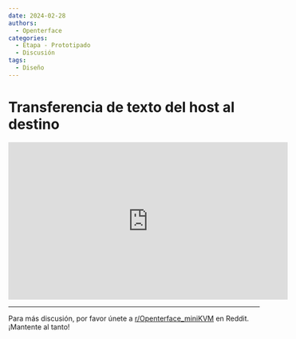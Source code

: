 ```yaml
---
date: 2024-02-28
authors:
  - Openterface
categories:
  - Etapa - Prototipado
  - Discusión
tags:
  - Diseño
---
```


# Transferencia de texto del host al destino

<iframe width="560" height="315" src="https://www.youtube.com/embed/U8TX195Hw3E?si=xtiHs-T6tpM10aMq" title="YouTube video player" frameborder="0" allow="accelerometer; autoplay; clipboard-write; encrypted-media; gyroscope; picture-in-picture; web-share" allowfullscreen></iframe>

--------

Para más discusión, por favor únete a [r/Openterface_miniKVM](https://www.reddit.com/r/Openterface_miniKVM/) en Reddit. ¡Mantente al tanto!
